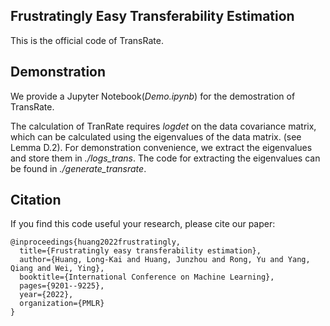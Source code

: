 ## Frustratingly Easy Transferability Estimation

This is the official code of TransRate.

## Demonstration
We provide a Jupyter Notebook(*Demo.ipynb*) for the demostration of TransRate.

The calculation of TranRate requires $logdet$ on the data covariance matrix, which can be calculated using the eigenvalues of the data matrix. (see Lemma D.2).
For demonstration convenience, we extract the eigenvalues and store them in *./logs_trans*. The code for extracting the eigenvalues can be found in *./generate_transrate*.

## Citation
If you find this code useful your research, please cite our paper:
```
@inproceedings{huang2022frustratingly,
  title={Frustratingly easy transferability estimation},
  author={Huang, Long-Kai and Huang, Junzhou and Rong, Yu and Yang, Qiang and Wei, Ying},
  booktitle={International Conference on Machine Learning},
  pages={9201--9225},
  year={2022},
  organization={PMLR}
}
```
